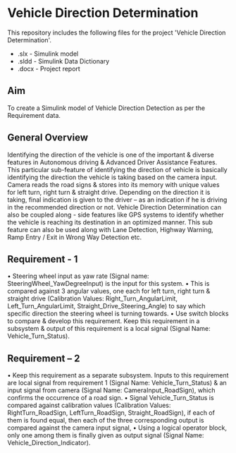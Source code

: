 # Vehicle Direction Determination

This repository includes the following files for the project 'Vehicle Direction Determination'.
* .slx - Simulink model
* .sldd - Simulink Data Dictionary
* .docx - Project report

## Aim ##
To create a Simulink model of Vehicle Direction Detection as per the Requirement data.

## General Overview ##
Identifying the direction of the vehicle is one of the important & diverse features in Autonomous driving & Advanced Driver Assistance Features. This particular sub-feature of identifying the direction of vehicle is basically identifying the direction the vehicle is taking based on the camera input.
Camera reads the road signs & stores into its memory with unique values for left turn, right turn & straight drive. Depending on the direction it is taking, final indication is given to the driver – as an indication if he is driving in the recommended direction or not.
Vehicle Direction Determination can also be coupled along - side features like GPS systems to identify whether the vehicle is reaching its destination in an optimized manner. This sub feature can also be used along with Lane Detection, Highway Warning, Ramp Entry / Exit in Wrong Way Detection etc.

## Requirement - 1 ##
•	Steering wheel input as yaw rate (Signal name: SteeringWheel_YawDegreeInput) is the input for this system.
•	This is compared against 3 angular values, one each for left turn, right turn & straight drive (Calibration Values: Right_Turn_AngularLimit, Left_Turn_AngularLimit, Straight_Drive_Steering_Angle) to say which specific direction the steering wheel is turning towards.
•	Use switch blocks to compare & develop this requirement. Keep this requirement in a subsystem & output of this requirement is a local signal (Signal Name: Vehicle_Turn_Status).

## Requirement – 2 ##
•	Keep this requirement as a separate subsystem. Inputs to this requirement are local signal from requirement 1 (Signal Name: Vehicle_Turn_Status) & an input signal from camera (Signal Name: CameraInput_RoadSign), which confirms the occurrence of a road sign.
•	Signal Vehicle_Turn_Status is compared against calibration values (Calibration Values: RightTurn_RoadSign, LeftTurn_RoadSign, Straight_RoadSign), if each of them is found equal, then each of the three corresponding output is compared against the camera input signal,
•	Using a logical operator block, only one among them is finally given as output signal (Signal Name: Vehicle_Direction_Indicator).
 
